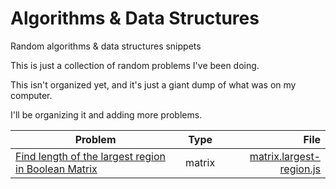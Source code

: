 # Algorithms &amp; Data Structures
Random algorithms &amp; data structures snippets

This is just a collection of random problems I've been doing.

This isn't organized yet, and it's just a giant dump of what was on my computer.

I'll be organizing it and adding more problems.

| Problem        | Type           | File  |
| ------------- |:-------------:| -----:|
| [Find length of the largest region in Boolean Matrix](https://www.geeksforgeeks.org/find-length-largest-region-boolean-matrix/) | matrix | [matrix.largest-region.js](./matrix.largest-region.js) |

